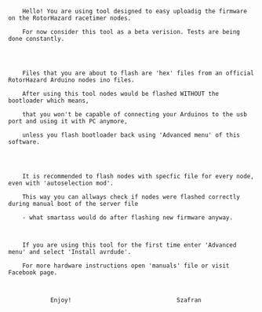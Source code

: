 		

		Hello! You are using tool designed to easy uploadig the firmware on the RotorHazard racetimer nodes.

		For now consider this tool as a beta verision. Tests are being done constantly.




		Files that you are about to flash are 'hex' files from an official RotorHazard Arduino nodes ino files.

		After using this tool nodes would be flashed WITHOUT the bootloader which means,

		that you won't be capable of connecting your Arduinos to the usb port and using it with PC anymore,

		unless you flash bootloader back using 'Advanced menu' of this software.




		It is recommended to flash nodes with specfic file for every node, even with 'autoselection mod'.

		This way you can allways check if nodes were flashed correctly during manual boot of the server file

		- what smartass would do after flashing new firmware anyway.



		If you are using this tool for the first time enter 'Advanced menu' and select 'Install avrdude'.

		For more hardware instructions open 'manuals' file or visit Facebook page.



				Enjoy!								Szafran